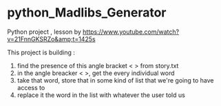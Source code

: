# python_Madlibs_Generator
Python project , lesson by https://www.youtube.com/watch?v=21FnnGKSRZo&amp;t=1425s


This project is building :

1. find the presence of this angle bracket < > from story.txt
2. in the angle breacker < >, get the every individual word
3. take that word, store that in some kind of list that we're going to have access to
4. replace it the word in the list with whatever the user told us 
